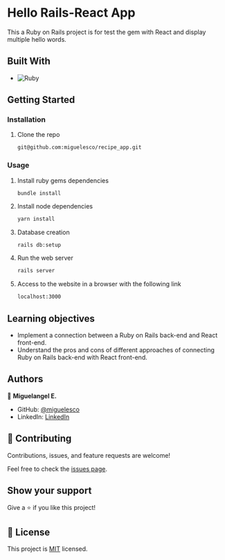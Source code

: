 # Hello Rails-React App

This a Ruby on Rails project is for test the gem with React and display multiple hello words.

## Built With

- ![Ruby](https://img.shields.io/badge/Ruby-20232A?style=for-the-badge&logo=ruby&logoColor=61DAFB)

## Getting Started

### Installation

1. Clone the repo

   ```sh
   git@github.com:miguelesco/recipe_app.git
   ```

### Usage

1. Install ruby gems dependencies

   ```sh
   bundle install
   ```

2. Install node dependencies

   ```sh
   yarn install
   ```

3. Database creation

   ```
   rails db:setup
   ```

4. Run the web server

   ```sh
   rails server
   ```

5. Access to the website in a browser with the following link

   ```sh
   localhost:3000
   ```

## Learning objectives

- Implement a connection between a Ruby on Rails back-end and React front-end.
- Understand the pros and cons of different approaches of connecting Ruby on Rails back-end with React front-end.
## Authors

👤 **Miguelangel E.**

- GitHub: [@miguelesco](https://github.com/miguelesco)
- LinkedIn: [LinkedIn](https://www.linkedin.com/in/miguelangel-escorche-delgado-9a2956163/)

## 🤝 Contributing

Contributions, issues, and feature requests are welcome!

Feel free to check the [issues page](https://github.com/miguelesco/hello-rails-back-end/issues).

## Show your support

Give a ⭐️ if you like this project!

## 📝 License

This project is [MIT](https://github.com/git/git-scm.com/blob/main/MIT-LICENSE.txt) licensed.
